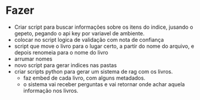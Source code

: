 # Fazer
- Criar script para buscar informações sobre os itens do indice, jusando o gepeto, pegando o api key por variavel de ambiente. 
- colocar no script logica de validação com nota de confiança 
- script que move o livro para o lugar certo, a partir do nome do arquivo, e depois renomeia para o nome do livro
- arrumar nomes
- novo script para gerar indices nas pastas 
- criar scripts python para gerar um sistema de rag com os livros. 
    - faz embed de cada livro, com alguns metadados. 
    - o sistema vai receber perguntas e vai retornar onde achar aquela informação nos livros.
  
